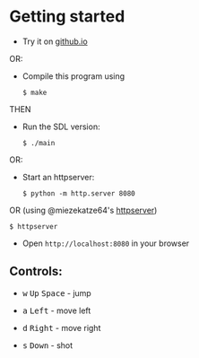 # Getting started

- Try it on [github.io](https://miezekatze64.github.io/wame)

OR:

- Compile this program using
  
  ```shell
  $ make
  ```
THEN
- Run the SDL version:
    ```shell
    $ ./main
    ``` 
OR:
- Start an httpserver:
  
  ```shell
  $ python -m http.server 8080
  ```

OR (using @miezekatze64's [httpserver](https://github.com/miezekatze64/httpserver))

```
$ httpserver
```

- Open `http://localhost:8080` in your browser

## Controls:

- <kbd>w</kbd> <kbd>Up</kbd> <kbd>Space</kbd>       - jump

- <kbd>a</kbd> <kbd>Left</kbd>                - move left

- <kbd>d</kbd> <kbd>Right</kbd>              - move right

- <kbd>s</kbd> <kbd>Down</kbd>                - shot
